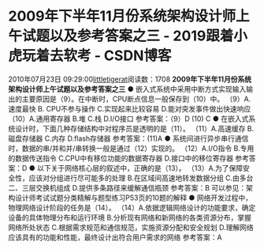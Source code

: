 # 2009年下半年11月份系统架构设计师上午试题以及参考答案之三 - 2019跟着小虎玩着去软考 - CSDN博客
2010年07月23日 09:29:00[littletigerat](https://me.csdn.net/littletigerat)阅读数：1708
**2009****年下半年11****月份系统架构设计师上午试题以及参考答案之三**
● 嵌入式系统中采用中断方式实现输入输出的主要原因是（9）。在中断时，CPU断点信息一般保存到（10）中。
（9）A.速度最快
B. CPU不参与操作
C.实现起来比较容易
D.能对突发事件做出快速响应
（10）A.通用寄存器
B.堆
C.栈
D.I/O接口
参考答案：（9）D (10) C
● 在嵌入式系统设计时，下面几种存储结构中对程序员是透明的是（11）。
（11）A.高速缓存
B.磁盘存储器
C.内存
D.flash存储器
参考答案：(11)A
● 系统间进行异步串行通信时，数据的串/并和并/串转换一般是通过（12）实现的。
（12）A.I/O指令
B.专用的数据传送指令
C.CPU中有移位功能的数据寄存器
D.接口中的移位寄存器
参考答案：D
● 以下关于网络核心层的叙述中，正确的是（13）。
（13）A.为了保障安全性，应该对分组进行尽可能多的处理
B.在区域间高速地转发数据分组
C.由多台二、三层交换机组成
D.提供多条路径来缓解通信瓶颈
参考答案：B
可以参见：架构设计师考试试题分类精解与题型练习P53页的10题的解释
● 网络开发过程中，物理网络设计阶段的任务是（14）。
（14）A.依据逻辑网络设计的功能要求，确定设备的具体物理分布和运行环境
B.分析现有网络和新网络的各类资源分布，掌握网络所处状态
C.根据需求规范和通信规范，实施资源分配和安全规划
D.理解网络应该具有的功能和性能，最终设计出符合用户需求的网络
参考答案：A
